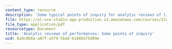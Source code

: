 ```yaml
---
content_type: resource
description: 'Some typical points of inquiry for analytic reviews of live performances. '
file: https://ol-ocw-studio-app-production.s3.amazonaws.com/courses/21m-263-music-since-1960-spring-2006/8a9c0b8aa07fa5f95ba06188b575d09e_pnt_inq_anl_rev.pdf
file_type: application/pdf
resourcetype: Document
title: 'Analytic reviews of performances: Some points of inquiry'
uid: 8a9c0b8a-a07f-a5f9-5ba0-6188b575d09e
---
```

